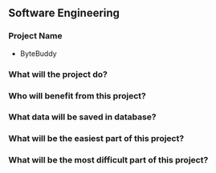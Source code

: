 ## Software Engineering

### Project Name

- ByteBuddy

### What will the project do?
### Who will benefit from this project?
### What data will be saved in database?
### What will be the easiest part of this project?
### What will be the most difficult part of this project?